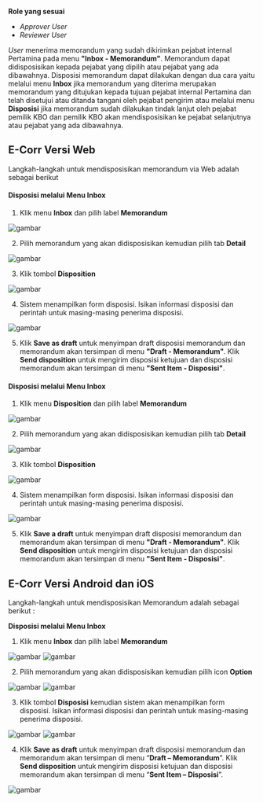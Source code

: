 **Role yang sesuai**

- _Approver User_
- _Reviewer User_

_User_ menerima memorandum yang sudah dikirimkan pejabat internal Pertamina pada menu **"Inbox - Memorandum"**. Memorandum dapat didisposisikan kepada pejabat yang dipilih atau pejabat yang ada dibawahnya. Disposisi memorandum dapat dilakukan dengan dua cara yaitu melalui menu **Inbox** jika memorandum yang diterima merupakan memorandum yang ditujukan kepada tujuan pejabat internal Pertamina dan telah disetujui atau ditanda tangani oleh pejabat pengirim atau melalui menu **Disposisi** jika memorandum sudah dilakukan tindak lanjut oleh pejabat pemilik KBO dan pemilik KBO akan mendisposisikan ke pejabat selanjutnya atau pejabat yang ada dibawahnya.

## **E-Corr Versi Web**

Langkah-langkah untuk mendisposisikan memorandum via Web adalah sebagai berikut

#### Disposisi melalui Menu Inbox

1. Klik menu **Inbox** dan pilih label **Memorandum**

![gambar](Memorandum/MM_Web/MM-52.png)

2. Pilih memorandum yang akan didisposisikan kemudian pilih tab **Detail**

![gambar](Memorandum/MM_Web/MM-53.png)

3. Klik tombol **Disposition**

![gambar](Memorandum/MM_Web/MM-54.png)

4. Sistem menampilkan form disposisi. Isikan informasi disposisi dan perintah untuk masing-masing penerima disposisi.

![gambar](Memorandum/MM_Web/MM-55.png)

5. Klik **Save as draft** untuk menyimpan draft disposisi memorandum dan memorandum akan tersimpan di menu **"Draft - Memorandum"**. Klik **Send disposition** untuk mengirim disposisi ketujuan dan disposisi memorandum akan tersimpan di menu **"Sent Item - Disposisi"**.

#### Disposisi melalui Menu Inbox

1. Klik menu **Disposition** dan pilih label **Memorandum**

![gambar](Memorandum/MM_Web/MM-56.png)

2. Pilih memorandum yang akan didisposisikan kemudian pilih tab **Detail**

![gambar](Memorandum/MM_Web/MM-57.png)

3. Klik tombol **Disposition**

![gambar](Memorandum/MM_Web/MM-59.png)

4. Sistem menampilkan form disposisi. Isikan informasi disposisi dan perintah untuk masing-masing penerima disposisi.

![gambar](Memorandum/MM_Web/MM-58.png)

5. Klik **Save a draft** untuk menyimpan draft disposisi memorandum dan memorandum akan tersimpan di menu **"Draft - Memorandum"**. Klik **Send disposition** untuk mengirim disposisi ketujuan dan disposisi memorandum akan tersimpan di menu **"Sent Item - Disposisi"**.


## **E-Corr Versi Android dan iOS**

Langkah-langkah untuk mendisposisikan Memorandum adalah sebagai berikut :

**Disposisi melalui Menu Inbox**

1. Klik menu **Inbox** dan pilih label **Memorandum**

![gambar](Memorandum/MM_Android/Disposisimemo/02A01.png) ![gambar](Memorandum/MM_Android/Disposisimemo/02A02.png)

2. Pilih memorandum yang akan didisposisikan kemudian pilih icon **Option**

![gambar](Memorandum/MM_Android/Disposisimemo/02A03.png) ![gambar](Memorandum/MM_Android/Disposisimemo/02A04.png)

3. Klik tombol **Disposisi** kemudian sistem akan menampilkan form disposisi. Isikan informasi disposisi dan perintah untuk masing-masing penerima disposisi.

![gambar](Memorandum/MM_Android/Disposisimemo/02A05.png) ![gambar](Memorandum/MM_Android/Disposisimemo/02A06.png)

4. Klik **Save as draft** untuk menyimpan draft disposisi memorandum dan memorandum akan tersimpan di menu “**Draft – Memorandum**”. Klik **Send disposition** untuk mengirim disposisi ketujuan dan disposisi memorandum akan tersimpan di menu “**Sent Item – Disposisi**”.

![gambar](Memorandum/MM_Android/Disposisimemo/02A07.png)
